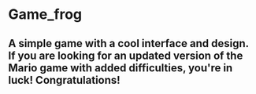 # Game_frog

## A simple game with a cool interface and design. If you are looking for an updated version of the Mario game with added difficulties, you're in luck! Congratulations!